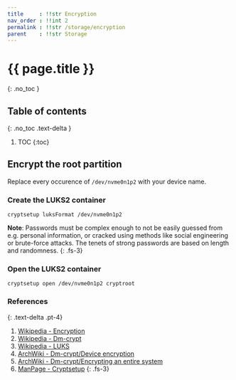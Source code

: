 ```yaml
---
title     : !!str Encryption
nav_order : !!int 2
permalink : !!str /storage/encryption
parent    : !!str Storage
---
```


# {{ page.title }}
{: .no_toc }

## Table of contents
{: .no_toc .text-delta }

1. TOC
{:toc}

## Encrypt the root partition

Replace every occurence of `/dev/nvme0n1p2` with your device name.

### Create the LUKS2 container
```
cryptsetup luksFormat /dev/nvme0n1p2
```

**Note**: Passwords must be complex enough to not be easily guessed from e.g. personal information, or cracked using methods like social engineering or brute-force attacks. The tenets of strong passwords are based on length and randomness.
{: .fs-3}

### Open the LUKS2 container
```
cryptsetup open /dev/nvme0n1p2 cryptroot
```

### References
{: .text-delta .pt-4}

1. [Wikipedia - Encryption](https://en.wikipedia.org/wiki/Encryption)
1. [Wikipedia - Dm-crypt](https://en.wikipedia.org/wiki/Dm-crypt)
1. [Wikipedia - LUKS](https://en.wikipedia.org/wiki/Linux_Unified_Key_Setup)
1. [ArchWiki - Dm-crypt/Device encryption](https://wiki.archlinux.org/index.php/Dm-crypt/Device_encryption)
1. [ArchWiki - Dm-crypt/Encrypting an entire system](https://wiki.archlinux.org/index.php/Dm-crypt/Encrypting_an_entire_system)
1. [ManPage - Cryptsetup](https://jlk.fjfi.cvut.cz/arch/manpages/man/core/cryptsetup/cryptsetup.8.en)
{: .fs-3}
